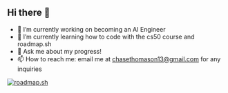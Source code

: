 ## Hi there 👋 ##

<!--
**Tackk6/Tackk6** is a ✨ _special_ ✨ repository because its `README.md` (this file) appears on your GitHub profile.

Here are some ideas to get you started:
-->
- 🔭 I’m currently working on becoming an AI Engineer
- 🌱 I’m currently learning how to code with the cs50 course and roadmap.sh
- 💬 Ask me about my progress!
- 📫 How to reach me: email me at chasethomason13@gmail.com for any inquiries

[![roadmap.sh](https://roadmap.sh/card/tall/681ad82d3da6ef58484a33a0?variant=dark&roadmaps=ai-data-scientist%2Cai-engineer)](https://roadmap.sh)

